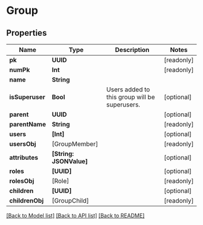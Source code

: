 # Group

## Properties
Name | Type | Description | Notes
------------ | ------------- | ------------- | -------------
**pk** | **UUID** |  | [readonly] 
**numPk** | **Int** |  | [readonly] 
**name** | **String** |  | 
**isSuperuser** | **Bool** | Users added to this group will be superusers. | [optional] 
**parent** | **UUID** |  | [optional] 
**parentName** | **String** |  | [readonly] 
**users** | **[Int]** |  | [optional] 
**usersObj** | [GroupMember] |  | [readonly] 
**attributes** | **[String: JSONValue]** |  | [optional] 
**roles** | **[UUID]** |  | [optional] 
**rolesObj** | [Role] |  | [readonly] 
**children** | **[UUID]** |  | [optional] 
**childrenObj** | [GroupChild] |  | [readonly] 

[[Back to Model list]](../README.md#documentation-for-models) [[Back to API list]](../README.md#documentation-for-api-endpoints) [[Back to README]](../README.md)


